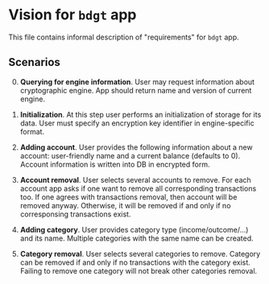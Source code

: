 # Vision for `bdgt` app

This file contains informal description of "requirements" for `bdgt` app.

## Scenarios

0. **Querying for engine information**. User may request information about cryptographic
engine. App should return name and version of current engine.

1. **Initialization**. At this step user performs an initialization of storage for its data.
User must specify an encryption key identifier in engine-specific format.

2. **Adding account**. User provides the following information about a new account: 
user-friendly name and a current balance (defaults to 0). Account information is written
into DB in encrypted form.

3. **Account removal**. User selects several accounts to remove. For each account app
asks if one want to remove all corresponding transactions too. If one agrees with
transactions removal, then account will be removed anyway. Otherwise, it will be
removed if and only if no corresponsing transactions exist.

4. **Adding category**. User provides category type (income/outcome/...) and its name.
Multiple categories with the same name can be created.

5. **Category removal**. User selects several categories to remove. Category can be
removed if and only if no transactions with the category exist. Failing to remove
one category will not break other categories removal.
